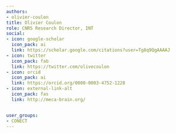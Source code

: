 ```yaml
---
authors:
- olivier-coulon
title: Olivier Coulon
role: CNRS Research Director, INT
social:
- icon: google-scholar
  icon_pack: ai
  link: https://scholar.google.com/citations?user=Tg8q9QgAAAAJ
- icon: twitter
  icon_pack: fab
  link: https://twitter.com/olivecoulon
- icon: orcid
  icon_pack: ai
  link: https://orcid.org/0000-0003-4752-1228
- icon: external-link-alt
  icon_pack: fas
  link: http://meca-brain.org/


user_groups:
- CONECT
---
```

